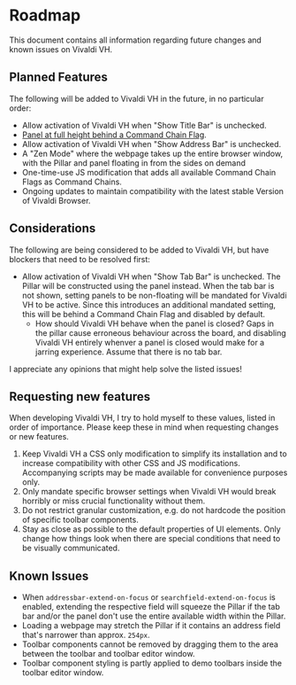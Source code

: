 # Roadmap

This document contains all information regarding future changes and known issues on Vivaldi VH.

## Planned Features

The following will be added to Vivaldi VH in the future, in no particular order:

- Allow activation of Vivaldi VH when "Show Title Bar" is unchecked.
- [Panel at full height behind a Command Chain Flag](./command-chain-flags.md#coming-soon-panel-at-full-height).
- Allow activation of Vivaldi VH when "Show Address Bar" is unchecked.
- A "Zen Mode" where the webpage takes up the entire browser window, with the Pillar and panel floating in from the sides on demand
- One-time-use JS modification that adds all available Command Chain Flags as Command Chains.
- Ongoing updates to maintain compatibility with the latest stable Version of Vivaldi Browser.

## Considerations

The following are being considered to be added to Vivaldi VH, but have blockers that need to be resolved first:

- Allow activation of Vivaldi VH when "Show Tab Bar" is unchecked. The Pillar will be constructed using the panel instead. When the tab bar is not shown, setting panels to be non-floating will be mandated for Vivaldi VH to be active. Since this introduces an additional mandated setting, this will be behind a Command Chain Flag and disabled by default.
  - How should Vivaldi VH behave when the panel is closed? Gaps in the pillar cause erroneous behaviour across the board, and disabling Vivaldi VH entirely whenver a panel is closed would make for a jarring experience. Assume that there is no tab bar.

I appreciate any opinions that might help solve the listed issues!

## Requesting new features

When developing Vivaldi VH, I try to hold myself to these values, listed in order of importance. Please keep these in mind when requesting changes or new features.

1. Keep Vivaldi VH a CSS only modification to simplify its installation and to increase compatibility with other CSS and JS modifications. Accompanying scripts may be made available for convenience purposes only.
2. Only mandate specific browser settings when Vivaldi VH would break horribly or miss crucial functionality without them.
3. Do not restrict granular customization, e.g. do not hardcode the position of specific toolbar components.
4. Stay as close as possible to the default properties of UI elements. Only change how things look when there are special conditions that need to be visually communicated.

## Known Issues

- When `addressbar-extend-on-focus` or `searchfield-extend-on-focus` is enabled, extending the respective field will squeeze the Pillar if the tab bar and/or the panel don't use the entire available width within the Pillar.
- Loading a webpage may stretch the Pillar if it contains an address field that's narrower than approx. `254px`.
- Toolbar components cannot be removed by dragging them to the area between the toolbar and toolbar editor window.
- Toolbar component styling is partly applied to demo toolbars inside the toolbar editor window.
